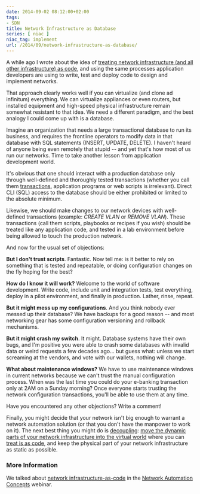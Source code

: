 ```yaml
---
date: 2014-09-02 08:12:00+02:00
tags:
- SDN
title: Network Infrastructure as Database
series: [ niac ]
niac_tag: implement
url: /2014/09/network-infrastructure-as-database/
---
```

A while ago I wrote about the idea of [treating network infrastructure (and all other infrastructure) as code](/2014/06/infrastructure-as-code-actually-makes/), and using the same processes application developers are using to write, test and deploy code to design and implement networks.

That approach clearly works well if you can virtualize (and clone ad infinitum) everything. We can virtualize appliances or even routers, but installed equipment and high-speed physical infrastructure remain somewhat resistant to that idea. We need a different paradigm, and the best analogy I could come up with is a database.
<!--more-->
Imagine an organization that needs a large transactional database to run its business, and requires the frontline operators to modify data in that database with SQL statements (INSERT, UPDATE, DELETE). I haven't heard of anyone being even remotely that stupid -- and yet that's how most of us run our networks. Time to take another lesson from application development world.

It's obvious that one should interact with a production database only through well-defined and thoroughly tested transactions (whether you call them [transactions](http://en.wikipedia.org/wiki/CICS), application programs or web scripts is irrelevant). Direct CLI (SQL) access to the database should be either prohibited or limited to the absolute minimum.

Likewise, we should make changes to our network devices with well-defined transactions (example: *CREATE VLAN* or *REMOVE VLAN*). These transactions (call them scripts, playbooks or recipes if you wish) should be treated like any application code, and tested in a lab environment before being allowed to touch the production network.

And now for the usual set of objections:

**But I don't trust scripts**. Fantastic. Now tell me: is it better to rely on something that is tested and repeatable, or doing configuration changes on the fly hoping for the best?

**How do I know it will work?** Welcome to the world of software development. Write code, include unit and integration tests, test everything, deploy in a pilot environment, and finally in production. Lather, rinse, repeat.

**But it might mess up my configurations**. And you think nobody ever messed up their database? We have backups for a good reason -- and most networking gear has some configuration versioning and rollback mechanisms.

**But it might crash my switch**. It might. Database systems have their own bugs, and I'm positive you were able to crash some databases with invalid data or weird requests a few decades ago... but guess what: unless we start screaming at the vendors, and vote with our wallets, nothing will change.

**What about maintenance windows?** We have to use maintenance windows in current networks because we can't trust the manual configuration process. When was the last time you could do your e-banking transaction only at 2AM on a Sunday morning? Once everyone starts trusting the network configuration transactions, you'll be able to use them at any time.

Have you encountered any other objections? Write a comment!

Finally, you might decide that your network isn't big enough to warrant a network automation solution (or that you don't have the manpower to work on it). The next best thing you might do is [decoupling](/2011/12/decouple-virtual-networking-from/): [move the dynamic parts of your network infrastructure into the virtual world](/2013/04/virtual-appliance-performance-is/) where you can [treat is as code](/2014/06/infrastructure-as-code-actually-makes/), and keep the physical part of your network infrastructure as static as possible.

### More Information

We talked about [network infrastructure-as-code](https://my.ipspace.net/bin/list?id=AutConcepts#NIAC) in the [Network Automation Concepts](https://www.ipspace.net/Network_Automation_Concepts) webinar.
